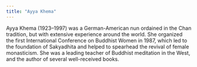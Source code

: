 ```yaml
---
title: "Ayya Khema"
---
```


Ayya Khema (1923–1997) was a German-American nun ordained in the Chan tradition, but with extensive experience around the world. She organized the first International Conference on Buddhist Women in 1987, which led to the foundation of Sakyadhita and helped to spearhead the revival of female monasticism. She was a leading teacher of Buddhist meditation in the West, and the author of several well-received books.
